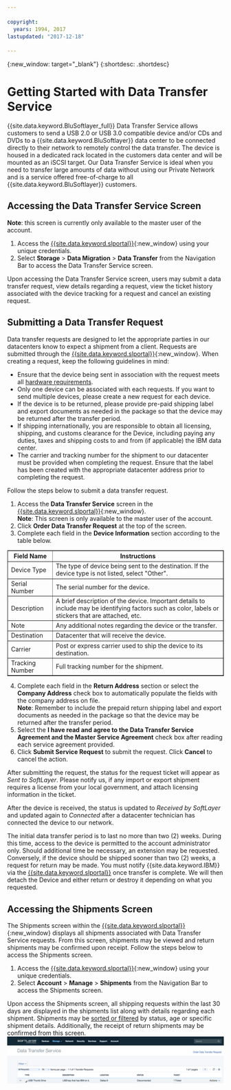 ```yaml
---

copyright:
  years: 1994, 2017
lastupdated: "2017-12-18"

---
```

{:new_window: target="_blank"}
{:shortdesc: .shortdesc}

# Getting Started with Data Transfer Service

{{site.data.keyword.BluSoftlayer_full}} Data Transfer Service allows customers to send a USB 2.0 or USB 3.0 compatible device and/or CDs and DVDs to a {{site.data.keyword.BluSoftlayer}} data center to be connected directly to their network to remotely control the data transfer. The device is housed in a dedicated rack located in the customers data center and will be mounted as an iSCSI target.  Our Data Transfer Service is ideal when you need to transfer large amounts of data without using our Private Network and is a service offered free-of-charge to all {{site.data.keyword.BluSoftlayer}} customers.

## Accessing the Data Transfer Service Screen

**Note**: this screen is currently only available to the master user of the account.

1. Access the [{{site.data.keyword.slportal}}](https://control.softlayer.com/){:new_window} using your unique credentials.
2. Select **Storage** > **Data Migration** > **Data Transfer** from the Navigation Bar to access the Data Transfer Service screen. <br/>

Upon accessing the Data Transfer Service screen, users may submit a data transfer request, view details regarding a request, view the ticket history associated with the device tracking for a request and cancel an existing request.

## Submitting a Data Transfer Request

Data transfer requests are designed to let the appropriate parties in our datacenters know to expect a shipment from a client. Requests are submitted through the [{{site.data.keyword.slportal}}](https://control.softlayer.com/){:new_window}. When creating a request, keep the following guidelines in mind:

- Ensure that the device being sent in association with the request meets all [hardware requirements](/docs/infrastructure/DataTransferService/data-transfer-service-faq.html).
- Only one device can be associated with each requests. If you want to send multiple devices, please create a new request for each device.
- If the device is to be returned, please provide pre-paid shipping label and export documents as needed in the package so that the device may be returned after the transfer period.
- If shipping internationally, you are responsible to obtain all licensing, shipping, and customs clearance for the Device, including paying any duties, taxes and shipping costs to and from (if applicable) the IBM data center.
- The carrier and tracking number for the shipment to our datacenter must be provided when completing the request. Ensure that the label has been created with the appropriate datacenter address prior to completing the request.

Follow the steps below to submit a data transfer request.

1. Access the **Data Transfer Service** screen in the [{{site.data.keyword.slportal}}](https://control.softlayer.com/){:new_window}. <br/> **Note**: This screen is only available to the master user of the account.
2. Click **Order Data Transfer Request** at the top of the screen.
3. Complete each field in the **Device Information** section according to the table below.
<table border="1">
<tbody>
 <tr><th>Field Name</th><th>Instructions</th></tr>
 <tr><td>Device Type</td><td>The type of device being sent to the destination. If the device type is not listed, select "Other".</td></tr>
 <tr><td>Serial Number</td><td> The serial number for the device.</td></tr><tr><td>Description</td><td>A brief description of the device. Important details to include may be identifying factors such as color, labels or stickers that are attached, etc.</td></tr>
 <tr><td>Note</td><td>Any additional notes regarding the device or the transfer.</td></tr><tr><td>Destination</td><td>Datacenter that will receive the device.</td></tr>
 <tr><td>Carrier</td><td>Post or express carrier used to ship the device to its destination.</td></tr>
 <tr><td>Tracking Number</td><td>Full tracking number for the shipment.</td></tr>
 </tbody>
 </table>

4. Complete each field in the **Return Address** section or select the **Company Address** check box to automatically populate the fields with the company address on file. <br/> **Note**: Remember to include the prepaid return shipping label and export documents as needed in the package so that the device may be returned after the transfer period.
5. Select the **I have read and agree to the Data Transfer Service Agreement and the Master Service Agreement** check box after reading each service agreement provided.
6. Click **Submit Service Request** to submit the request. Click **Cancel** to cancel the action.

After submitting the request, the status for the request ticket will appear as *Sent to SoftLayer*. Please notify us, if any import or export shipment requires a license from your local government, and attach licensing information in the ticket.

After the device is received, the status is updated to *Received by SoftLayer* and updated again to *Connected* after a datacenter technician has connected the device to our network. 

The initial data transfer period is to last no more than two (2) weeks. During this time, access to the device is permitted to the account administrator only. Should additional time be necessary, an extension may be requested. Conversely, if the device should be shipped sooner than two (2) weeks, a request for return may be made. You must notify {{site.data.keyword.IBM}} via the  [{{site.data.keyword.slportal}}](https://control.softlayer.com/) once transfer is complete. We will then detach the Device and either return or destroy it depending on what you requested.


## Accessing the Shipments Screen

The Shipments screen within the [{{site.data.keyword.slportal}}](https://control.softlayer.com/){:new_window} displays all shipments associated with Data Transfer Service requests. From this screen, shipments may be viewed and return shipments may be confirmed upon receipt. Follow the steps below to access the Shipments screen.

1. Access the [{{site.data.keyword.slportal}}](https://control.softlayer.com/){:new_window} using your unique credentials.
2. Select **Account** > **Manage** > **Shipments** from the Navigation Bar to access the Shipments screen.

Upon access the Shipments screen, all shipping requests within the last 30 days are displayed in the shipments list along with details regarding each shipment. Shipments may be [sorted or filtered](sort-or-filter-shipments-list.html) by status, age or specific shipment details. Additionally, the receipt of return shipments may be confirmed from this screen.
![Shipments Screen](/images/DTSShipmentScreen1.png)
